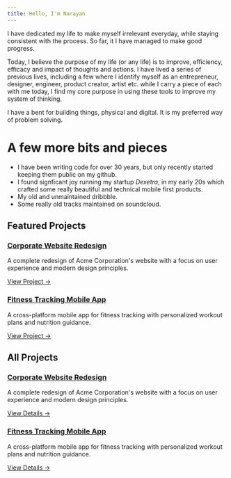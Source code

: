 ```yaml
---
title: Hello, I'm Narayan
---
```


I have dedicated my life to make myself irrelevant everyday, while staying consistent with the process. So far, it I have managed to make good progress. 

Today, I believe the purpose of my life (or any life) is to improve, efficiency, efficacy and impact of thoughts and actions. I have lived a series of previous lives, including a few where I identify myself as an entrepreneur, designer, engineer, product creator, artist etc. while I carry a piece of each with me today, I find my core purpose in using these tools to improve my system of thinking.

I have a bent for building things, physical and digital. It is my preferred way of problem solving.  

# A few more bits and pieces

- I have been writing code for over 30 years, but only recently started keeping them public on my github. 
- I found signficant joy running my startup *Dexetra*, in my early 20s which crafted some really beautiful and technical mobile first products. 
- My old and unmaintained dribbble. 
- Some really old tracks maintained on soundcloud. 

<div class="featured-projects">
<h2>Featured Projects</h2>
<div class="project-grid">
<div class="project-card">
<div class="project-card-content">
<h3><a href="/projects/website-redesign.html">Corporate Website Redesign</a></h3>
<p>A complete redesign of Acme Corporation's website with a focus on user experience and modern design principles.</p>
<a href="/projects/website-redesign.html" class="read-more">View Project →</a>
</div>
</div>
<div class="project-card">
<div class="project-card-content">
<h3><a href="/projects/mobile-app.html">Fitness Tracking Mobile App</a></h3>
<p>A cross-platform mobile app for fitness tracking with personalized workout plans and nutrition guidance.</p>
<a href="/projects/mobile-app.html" class="read-more">View Project →</a>
</div>
</div>
</div>
</div>


## All Projects

<div class="section-list">
<div class="project-grid">
<div class="project-card">
<div class="project-card-content">
<h3><a href="/projects/website-redesign.html">Corporate Website Redesign</a></h3>
<p>A complete redesign of Acme Corporation's website with a focus on user experience and modern design principles.</p>
<a href="/projects/website-redesign.html" class="read-more">View Details →</a>
</div>
</div>
<div class="project-card">
<div class="project-card-content">
<h3><a href="/projects/mobile-app.html">Fitness Tracking Mobile App</a></h3>
<p>A cross-platform mobile app for fitness tracking with personalized workout plans and nutrition guidance.</p>
<a href="/projects/mobile-app.html" class="read-more">View Details →</a>
</div>
</div>
</div>
</div>

